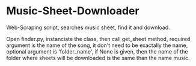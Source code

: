 # Music-Sheet-Downloader
Web-Scraping script, searches music sheet, find it and download.

Open finder.py, instanciate the class, then call get_sheet method, required argument is the name of the song, it don't need to be exactally the name,
optional argument is 'folder_name', if None is given, then the name of the folder where sheets will be downloaded is the same than the name music.
